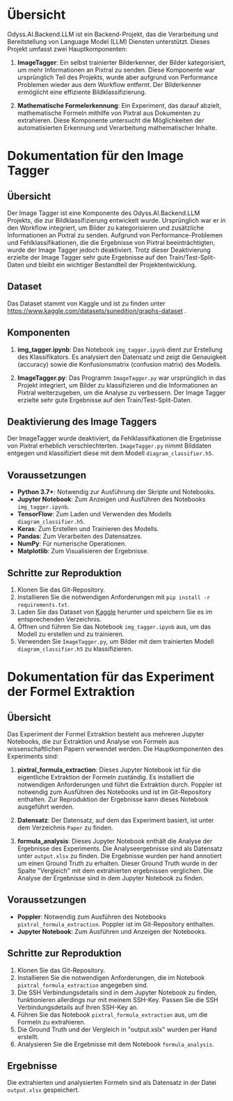 # Übersicht

Odyss.AI.Backend.LLM ist ein Backend-Projekt, das die Verarbeitung und Bereitstellung von Language Model (LLM) Diensten unterstützt. Dieses Projekt umfasst zwei Hauptkomponenten:

1. **ImageTagger**: Ein selbst trainierter Bilderkenner, der Bilder kategorisiert, um mehr Informationen an Pixtral zu senden. Diese Komponente war ursprünglich Teil des Projekts, wurde aber aufgrund von Performance Problemen wieder aus dem Workflow entfernt. Der Bilderkenner ermöglicht eine effiziente Bildklassifizierung.

2. **Mathematische Formelerkennung**: Ein Experiment, das darauf abzielt, mathematische Formeln mithilfe von Pixtral aus Dokumenten zu extrahieren. Diese Komponente untersucht die Möglichkeiten der automatisierten Erkennung und Verarbeitung mathematischer Inhalte.

# Dokumentation für den Image Tagger

## Übersicht

Der Image Tagger ist eine Komponente des Odyss.AI.Backend.LLM Projekts, die zur Bildklassifizierung entwickelt wurde. Ursprünglich war er in den Workflow integriert, um Bilder zu kategorisieren und zusätzliche Informationen an Pixtral zu senden. Aufgrund von Performance-Problemen und Fehlklassifikationen, die die Ergebnisse von Pixtral beeinträchtigten, wurde der Image Tagger jedoch deaktiviert. Trotz dieser Deaktivierung erzielte der Image Tagger sehr gute Ergebnisse auf den Train/Test-Split-Daten und bleibt ein wichtiger Bestandteil der Projektentwicklung.

## Dataset

Das Dataset stammt von Kaggle und ist zu finden unter https://www.kaggle.com/datasets/sunedition/graphs-dataset .

## Komponenten

1. **img_tagger.ipynb**: Das Notebook `img_tagger.ipynb` dient zur Erstellung des Klassifikators. Es analysiert den Datensatz und zeigt die Genauigkeit (accuracy) sowie die Konfusionsmatrix (confusion matrix) des Modells. 

2. **ImageTagger.py**: Das Programm `ImageTagger.py` war ursprünglich in das Projekt integriert, um Bilder zu klassifizieren und die Informationen an Pixtral weiterzugeben, um die Analyse zu verbessern. Der Image Tagger erzielte sehr gute Ergebnisse auf den Train/Test-Split-Daten. 

## Deaktivierung des Image Taggers

Der ImageTagger wurde deaktiviert, da Fehlklassifikationen die Ergebnisse von Pixtral erheblich verschlechterten. `ImageTagger.py` nimmt Bilddaten entgegen und klassifiziert diese mit dem Modell `diagram_classifier.h5`.

## Voraussetzungen
- **Python 3.7+**: Notwendig zur Ausführung der Skripte und Notebooks.
- **Jupyter Notebook**: Zum Anzeigen und Ausführen des Notebooks `img_tagger.ipynb`.
- **TensorFlow**: Zum Laden und Verwenden des Modells `diagram_classifier.h5`.
- **Keras**: Zum Erstellen und Trainieren des Modells.
- **Pandas**: Zum Verarbeiten des Datensatzes.
- **NumPy**: Für numerische Operationen.
- **Matplotlib**: Zum Visualisieren der Ergebnisse.

## Schritte zur Reproduktion
1. Klonen Sie das Git-Repository.
2. Installieren Sie die notwendigen Anforderungen mit `pip install -r requirements.txt`.
3. Laden Sie das Dataset von [Kaggle](https://www.kaggle.com/datasets/sunedition/graphs-dataset) herunter und speichern Sie es im entsprechenden Verzeichnis.
4. Öffnen und führen Sie das Notebook `img_tagger.ipynb` aus, um das Modell zu erstellen und zu trainieren.
5. Verwenden Sie `ImageTagger.py`, um Bilder mit dem trainierten Modell `diagram_classifier.h5` zu klassifizieren.

# Dokumentation für das Experiment der Formel Extraktion

## Übersicht
Das Experiment der Formel Extraktion besteht aus mehreren Jupyter Notebooks, die zur Extraktion und Analyse von Formeln aus wissenschaftlichen Papern verwendet werden. Die Hauptkomponenten des Experiments sind:

1. **pixtral_formula_extraction**: Dieses Jupyter Notebook ist für die eigentliche Extraktion der Formeln zuständig. Es installiert die notwendigen Anforderungen und führt die Extraktion durch. Poppler ist notwendig zum Ausführen des Notebooks und ist im Git-Repository enthalten. Zur Reproduktion der Ergebnisse kann dieses Notebook ausgeführt werden.

2. **Datensatz**: Der Datensatz, auf dem das Experiment basiert, ist unter dem Verzeichnis `Paper` zu finden.

3. **formula_analysis**: Dieses Jupyter Notebook enthält die Analyse der Ergebnisse des Experiments. Die Analyseergebnisse sind als Datensatz unter `output.xlsx` zu finden. Die Ergebnisse wurden per hand annotiert um einen Ground Truth zu erhalten. Dieser Ground Truth wurde in der Spalte "Vergleich" mit dem extrahierten ergebnissen verglichen. Die Analyse der Ergebnisse sind in dem Jupyter Notebook zu finden.

## Voraussetzungen
- **Poppler**: Notwendig zum Ausführen des Notebooks `pixtral_formula_extraction`. Poppler ist im Git-Repository enthalten.
- **Jupyter Notebook**: Zum Ausführen und Anzeigen der Notebooks.

## Schritte zur Reproduktion
1. Klonen Sie das Git-Repository.
2. Installieren Sie die notwendigen Anforderungen, die im Notebook `pixtral_formula_extraction` angegeben sind.
3. Die SSH Verbindungsdetails sind in dem Jupyter Notebook zu finden, funktionieren allerdings nur mit meinem SSH-Key. Passen Sie die SSH Verbindungsdetails auf Ihren SSH-Key an. 
4. Führen Sie das Notebook `pixtral_formula_extraction` aus, um die Formeln zu extrahieren.
5. Die Ground Truth und der Vergleich in "output.xslx" wurden per Hand erstellt.
6. Analysieren Sie die Ergebnisse mit dem Notebook `formula_analysis`.

## Ergebnisse
Die extrahierten und analysierten Formeln sind als Datensatz in der Datei `output.xlsx` gespeichert.

